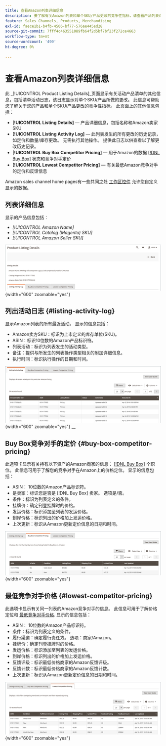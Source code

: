 ```yaml
---
title: 查看Amazon列表详细信息
description: 要了解有关Amazon列表和单个SKU/产品更改的竞争性指标，请查看产品列表详细信息页面。
feature: Sales Channels, Products, Merchandising
exl-id: faece1b1-b4fb-4506-bf77-576ae445ed28
source-git-commit: 7fff4c463551089fb64f2d5bf7bf23f272ce4663
workflow-type: tm+mt
source-wordcount: '490'
ht-degree: 0%

---
```


# 查看Amazon列表详细信息

此 _[!UICONTROL Product Listing Details]_页面显示有关活动产品清单的其他信息，包括清单活动日志，该日志显示对单个SKU/产品所做的更改。 此信息可帮助您了解关于您的产品和单个SKU/产品更改的竞争性指标。 此页面上的其他信息包括：

- **[!UICONTROL Listing Details]**  — 产品详细信息，包括名称和Amazon卖家SKU
- **[!UICONTROL Listing Activity Log]**  — 此列表发生的所有更改的历史记录，如定价和数量/库存更改。 无需执行其他操作。 提供此日志以供查看以了解更改历史记录。
- **[!UICONTROL Buy Box Competitor Pricing]**  — 用于Amazon的数据 [[!DNL Buy Box]](./buy-box-competitor-pricing.md) 状态和竞争对手定价
- **[!UICONTROL Lowest Competitor Pricing]**  — 有关最低Amazon竞争对手的定价和反馈信息

Amazon sales channel home pages有一些共同之处 [工作区控件](./workspace-controls.md) 允许您自定义显示的数据。

## 列表详细信息

显示的产品信息包括：

- _[!UICONTROL Amazon Name]_
- _[!UICONTROL Catalog (Magento) SKU]_
- _[!UICONTROL Amazon Seller SKU]_

![列表详细信息](assets/amazon-product-listing-details.png){width="600" zoomable="yes"}

## 列出活动日志 {#listing-activity-log}

显示Amazon列表的所有最近活动。 显示的信息包括：

- Amazon卖方SKU：标识为上市定义的库存单位(SKU)。
- ASIN：标识10位数的Amazon产品标识符。
- 列表活动：标识为列表发生的活动类型。
- 备注：提供与所发生的列表操作类型相关的附加详细信息。
- 执行时间：标识执行操作的日期和时间。

![产品列表详细信息 — 列表活动日志](assets/amazon-listing-activity-log.png){width="600" zoomable="yes"}
__

## Buy Box竞争对手的定价 {#buy-box-competitor-pricing}

此选项卡显示有关持有以下资产的Amazon商家的信息： [[!DNL Buy Box]](./buy-box-competitor-pricing.md) 个职位。 此信息可用于了解您的竞争对手在Amazon上的价格定位。 显示的信息包括：

- ASIN： 10位数的Amazon产品标识符。
- 是卖家：标识您是否是 [!DNL Buy Box] 卖家。 选项是/否。
- 条件：标识为列表定义的条件。
- 挂牌价：确定刊登挂牌时的价格。
- 发运价格：标识添加至列表的发运价格。
- 到岸价格：标识列出的价格加上发运价格。
- 上次更新：标识从Amazon更新定价信息的日期和时间。

![产品列表详细信息：Buy Box竞争对手定价](assets/amazon-listing-details-buy-box-2.png){width="600" zoomable="yes"}

## 最低竞争对手价格 {#lowest-competitor-pricing}

此选项卡显示有关同一列表的Amazon竞争对手的信息。 此信息可用于了解价格定位和 [最低竞争对手价格](./lowest-competitor-pricing.md). 显示的信息包括：

- ASIN： 10位数的Amazon产品标识符。
- 条件：标识为列表定义的条件。
- 履行渠道：确定履行责任方。 选项：商家/Amazon。
- 挂牌价：确定刊登挂牌时的价格。
- 发运价格：标识添加至列表的发运价格。
- 到岸价格：标识列出的价格加上发运价格。
- 反馈评级：标识最低价格商家的Amazon反馈评级。
- 反馈计数：标识最低价格商家的Amazon反馈计数。
- 上次更新：标识从Amazon更新定价信息的日期和时间。

![产品列表详细信息 — 最低竞争对手定价](assets/amazon-listing-details-lowest-comp.png){width="600" zoomable="yes"}
